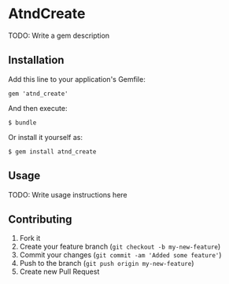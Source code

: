 # AtndCreate

TODO: Write a gem description

## Installation

Add this line to your application's Gemfile:

    gem 'atnd_create'

And then execute:

    $ bundle

Or install it yourself as:

    $ gem install atnd_create

## Usage

TODO: Write usage instructions here

## Contributing

1. Fork it
2. Create your feature branch (`git checkout -b my-new-feature`)
3. Commit your changes (`git commit -am 'Added some feature'`)
4. Push to the branch (`git push origin my-new-feature`)
5. Create new Pull Request
